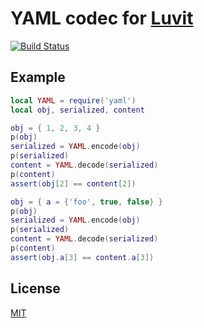 YAML codec for [Luvit](https://github.com/luvit/luvit)
====

[![Build Status](https://secure.travis-ci.org/luvit/yaml.png)](http://travis-ci.org/luvit/yaml)

Example
-------

```lua
local YAML = require('yaml')
local obj, serialized, content

obj = { 1, 2, 3, 4 }
p(obj)
serialized = YAML.encode(obj)
p(serialized)
content = YAML.decode(serialized)
p(content)
assert(obj[2] == content[2])

obj = { a = {'foo', true, false} }
p(obj)
serialized = YAML.encode(obj)
p(serialized)
content = YAML.decode(serialized)
p(content)
assert(obj.a[3] == content.a[3])
```

License
-------

[MIT](yaml/license.txt)
